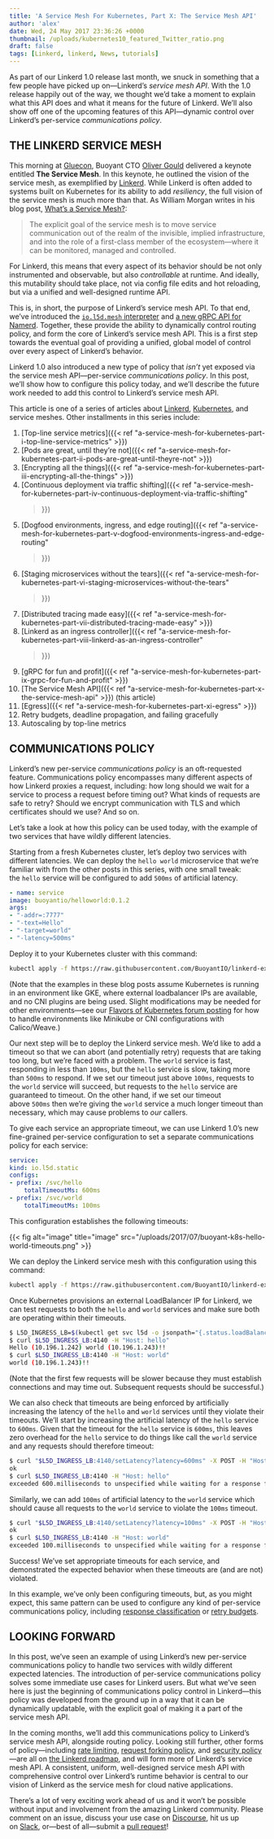 ```yaml
---
title: 'A Service Mesh For Kubernetes, Part X: The Service Mesh API'
author: 'alex'
date: Wed, 24 May 2017 23:36:26 +0000
thumbnail: /uploads/kubernetes10_featured_Twitter_ratio.png
draft: false
tags: [Linkerd, linkerd, News, tutorials]
---
```


As part of our Linkerd 1.0 release last month, we snuck in something that a few
people have picked up on—Linkerd’s *service mesh API*. With the 1.0 release
happily out of the way, we thought we’d take a moment to explain what this API
does and what it means for the future of Linkerd. We’ll also show off one of the
upcoming features of this API—dynamic control over Linkerd’s
per-service *communications policy*.

## THE LINKERD SERVICE MESH

This morning at [Gluecon](http://gluecon.com/), Buoyant CTO [Oliver
Gould](https://twitter.com/olix0r) delivered a keynote entitled **The Service
Mesh**. In this keynote, he outlined the vision of the service mesh, as
exemplified by [Linkerd](https://linkerd.io/). While Linkerd is often added to
systems built on Kubernetes for its ability to add *resiliency*, the full vision
of the service mesh is much more than that. As William Morgan writes in his blog
post, [What’s a Service Mesh?](/2017/04/25/whats-a-service-mesh-and-why-do-i-need-one/):

> The explicit goal of the service mesh is to move service communication out of
> the realm of the invisible, implied infrastructure, and into the role of a
> first-class member of the ecosystem—where it can be monitored, managed and
> controlled.

For Linkerd, this means that every aspect of its behavior should be not only
instrumented and observable, but also *controllable* at runtime. And ideally,
this mutability should take place, not via config file edits and hot reloading,
but via a unified and well-designed runtime API.

This is, in short, the purpose of Linkerd’s service mesh API. To that end, we’ve
introduced
the [`io.l5d.mesh` interpreter](https://linkerd.io/config/1.0.0/linkerd/index.html#namerd-mesh)
and [a new gRPC API for Namerd](https://linkerd.io/config/1.0.0/namerd/index.html#grpc-mesh-interface).
Together, these provide the ability to dynamically control routing policy, and
form the core of Linkerd’s service mesh API. This is a first step towards the
eventual goal of providing a unified, global model of control over every aspect
of Linkerd’s behavior.

Linkerd 1.0 also introduced a new type of policy that *isn’t* yet exposed via
the service mesh API—per-service *communications policy*. In this post, we’ll
show how to configure this policy today, and we’ll describe the future work
needed to add this control to Linkerd’s service mesh API.

This article is one of a series of articles
about [Linkerd](https://linkerd.io/), [Kubernetes](https://kubernetes.io/), and
service meshes. Other installments in this series include:

1. [Top-line service metrics]({{< ref
   "a-service-mesh-for-kubernetes-part-i-top-line-service-metrics" >}})
2. [Pods are great, until they’re not]({{< ref
   "a-service-mesh-for-kubernetes-part-ii-pods-are-great-until-theyre-not" >}})
3. [Encrypting all the things]({{< ref
   "a-service-mesh-for-kubernetes-part-iii-encrypting-all-the-things" >}})
4. [Continuous deployment via traffic shifting]({{< ref
   "a-service-mesh-for-kubernetes-part-iv-continuous-deployment-via-traffic-shifting"
   >}})
5. [Dogfood environments, ingress, and edge routing]({{< ref
   "a-service-mesh-for-kubernetes-part-v-dogfood-environments-ingress-and-edge-routing"
   >}})
6. [Staging microservices without the tears]({{< ref
   "a-service-mesh-for-kubernetes-part-vi-staging-microservices-without-the-tears"
   >}})
7. [Distributed tracing made easy]({{< ref
   "a-service-mesh-for-kubernetes-part-vii-distributed-tracing-made-easy" >}})
8. [Linkerd as an ingress controller]({{< ref
   "a-service-mesh-for-kubernetes-part-viii-linkerd-as-an-ingress-controller"
   >}})
9. [gRPC for fun and profit]({{< ref
   "a-service-mesh-for-kubernetes-part-ix-grpc-for-fun-and-profit" >}})
10. [The Service Mesh API]({{< ref
    "a-service-mesh-for-kubernetes-part-x-the-service-mesh-api" >}}) (this
    article)
11. [Egress]({{< ref "a-service-mesh-for-kubernetes-part-xi-egress" >}})
12. Retry budgets, deadline propagation, and failing gracefully
13. Autoscaling by top-line metrics

## COMMUNICATIONS POLICY

Linkerd’s new per-service *communications policy* is an oft-requested feature.
Communications policy encompasses many different aspects of how Linkerd proxies
a request, including: how long should we wait for a service to process a request
before timing out? What kinds of requests are safe to retry? Should we encrypt
communication with TLS and which certificates should we use? And so on.

Let’s take a look at how this policy can be used today, with the example of two
services that have wildly different latencies.

Starting from a fresh Kubernetes cluster, let’s deploy two services with
different latencies. We can deploy the `hello world` microservice that we’re
familiar with from the other posts in this series, with one small tweak:
the `hello` service will be configured to add `500ms` of artificial latency.

```yaml
- name: service
image: buoyantio/helloworld:0.1.2
args:
- "-addr=:7777"
- "-text=Hello"
- "-target=world"
- "-latency=500ms"
```

Deploy it to your Kubernetes cluster with this command:

```bash
kubectl apply -f https://raw.githubusercontent.com/BuoyantIO/linkerd-examples/master/k8s-daemonset/k8s/hello-world-latency.yml
```

(Note that the examples in these blog posts assume Kubernetes is running in an
environment like GKE, where external loadbalancer IPs are available, and no CNI
plugins are being used. Slight modifications may be needed for other
environments—see our [Flavors of Kubernetes forum
posting](https://discourse.linkerd.io/t/flavors-of-kubernetes/53) for how to
handle environments like Minikube or CNI configurations with Calico/Weave.)

Our next step will be to deploy the Linkerd service mesh. We’d like to add a
timeout so that we can abort (and potentially retry) requests that are taking
too long, but we’re faced with a problem. The `world` service is fast,
responding in less than `100ms`, but the `hello` service is slow, taking more
than `500ms` to respond. If we set our timeout just above `100ms`, requests to
the `world` service will succeed, but requests to the `hello` service are
guaranteed to timeout. On the other hand, if we set our timeout
above `500ms` then we’re giving the `world` service a much longer timeout than
necessary, which may cause problems to *our* callers.

To give each service an appropriate timeout, we can use Linkerd 1.0’s new
fine-grained per-service configuration to set a separate communications policy
for each service:

```yaml
service:
kind: io.l5d.static
configs:
- prefix: /svc/hello
    totalTimeoutMs: 600ms
- prefix: /svc/world
    totalTimeoutMs: 100ms
```

This configuration establishes the following timeouts:

{{< fig
  alt="image"
  title="image"
  src="/uploads/2017/07/buoyant-k8s-hello-world-timeouts.png" >}}

We can deploy the Linkerd service mesh with this configuration using this command:

```bash
kubectl apply -f https://raw.githubusercontent.com/BuoyantIO/linkerd-examples/master/k8s-daemonset/k8s/linkerd-latency.yml
```

Once Kubernetes provisions an external LoadBalancer IP for Linkerd, we can test
requests to both the `hello` and `world` services and make sure both are
operating within their timeouts.

```bash
$ L5D_INGRESS_LB=$(kubectl get svc l5d -o jsonpath="{.status.loadBalancer.ingress[0].*}")
$ curl $L5D_INGRESS_LB:4140 -H "Host: hello"
Hello (10.196.1.242) world (10.196.1.243)!!
$ curl $L5D_INGRESS_LB:4140 -H "Host: world"
world (10.196.1.243)!!
```

(Note that the first few requests will be slower because they must establish
connections and may time out. Subsequent requests should be successful.)

We can also check that timeouts are being enforced by artificially increasing
the latency of the `hello` and `world` services until they violate their
timeouts. We’ll start by increasing the artificial latency of
the `hello` service to `600ms`. Given that the timeout for the `hello` service
is `600ms`, this leaves zero overhead for the `hello` service to do things like
call the `world` service and any requests should therefore timeout:

```bash
$ curl "$L5D_INGRESS_LB:4140/setLatency?latency=600ms" -X POST -H "Host: hello"
ok
$ curl $L5D_INGRESS_LB:4140 -H "Host: hello"
exceeded 600.milliseconds to unspecified while waiting for a response for the request, including retries (if applicable). Remote Info: Not Available
```

Similarly, we can add `100ms` of artificial latency to the `world` service which
should cause all requests to the `world` service to violate the `100ms` timeout.

```bash
$ curl "$L5D_INGRESS_LB:4140/setLatency?latency=100ms" -X POST -H "Host: world"
ok
$ curl $L5D_INGRESS_LB:4140 -H "Host: world"
exceeded 100.milliseconds to unspecified while waiting for a response for the request, including retries (if applicable). Remote Info: Not Available
```

Success! We’ve set appropriate timeouts for each service, and demonstrated the
expected behavior when these timeouts are (and are not) violated.

In this example, we’ve only been configuring timeouts, but, as you might expect,
this same pattern can be used to configure any kind of per-service
communications policy, including [response
classification](https://linkerd.io/config/1.0.0/linkerd/index.html#http-response-classifiers)
or [retry budgets](https://linkerd.io/config/1.0.0/linkerd/index.html#retries).

## LOOKING FORWARD

In this post, we’ve seen an example of using Linkerd’s new per-service
communications policy to handle two services with wildly different expected
latencies. The introduction of per-service communications policy solves some
immediate use cases for Linkerd users. But what we’ve seen here is just the
beginning of communications policy control in Linkerd—this policy was developed
from the ground up in a way that it can be dynamically updatable, with the
explicit goal of making it a part of the service mesh API.

In the coming months, we’ll add this communications policy to Linkerd’s service
mesh API, alongside routing policy. Looking still further, other forms of
policy—including [rate
limiting](https://github.com/linkerd/linkerd/issues/1006), [request forking
policy](https://github.com/linkerd/linkerd/issues/1277), and [security
policy](https://github.com/linkerd/linkerd/issues/1276)—are all on [the Linkerd
roadmap](https://github.com/linkerd/linkerd/projects/3), and will form more of
Linkerd’s service mesh API. A consistent, uniform, well-designed service mesh
API with comprehensive control over Linkerd’s runtime behavior is central to our
vision of Linkerd as the service mesh for cloud native applications.

There’s a lot of very exciting work ahead of us and it won’t be possible without
input and involvement from the amazing Linkerd community. Please comment on an
issue, discuss your use case on [Discourse](https://discourse.linkerd.io/), hit
us up on [Slack](https://slack.linkerd.io/), or—best of all—submit a [pull
request](https://github.com/linkerd/linkerd/pulls)!
